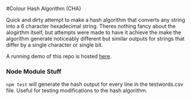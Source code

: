 #Colour Hash Algorithm (CHA)

Quick and dirty attempt to make a hash algorithm that converts any string into a 6 character hexadecimal string. Theres nothing fancy about the alogirthm itself, but attempts were made to have it achieve the make the algorithm generate noticeably different but similar outputs for strings that differ by a single character or single bit.

A running demo of this repo is hosted [here](http://www.joneubank.com/things/cha/demo.html).

### Node Module Stuff

`npm test` will generate the hash output for every line in the testwords.csv file. Useful for testing modifications to the hash algorithm.
